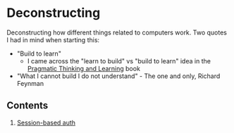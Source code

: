 # Deconstructing

Deconstructing how different things related to computers work. Two quotes I had
in mind when starting this:

- "Build to learn"
  - I came across the "learn to build" vs "build to learn" idea in the
    [Pragmatic Thinking and Learning](https://www.amazon.com/Pragmatic-Thinking-Learning-Refactor-Programmers/dp/1934356050)
    book
- "What I cannot build I do not understand" - The one and only, Richard Feynman

## Contents

1. [Session-based auth](./session-based-auth/README.md)
